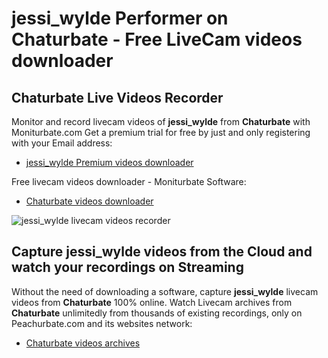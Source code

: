 # jessi_wylde Performer on Chaturbate - Free LiveCam videos downloader

## Chaturbate Live Videos Recorder

Monitor and record livecam videos of **jessi_wylde** from **Chaturbate** with Moniturbate.com
Get a premium trial for free by just and only registering with your Email address:
* [jessi_wylde Premium videos downloader](https://moniturbate.com/request-demo-licence-key.html)

Free livecam videos downloader - Moniturbate Software:
* [Chaturbate videos downloader](https://moniturbate.com/moniturbate-download-software.html)

![jessi_wylde livecam videos recorder](https://peachurnet.com/templates/moniturbate-software.png)


## Capture jessi_wylde videos from the Cloud and watch your recordings on Streaming

Without the need of downloading a software, capture **jessi_wylde** livecam videos from **Chaturbate** 100% online.
Watch Livecam archives from **Chaturbate** unlimitedly from thousands of existing recordings, only on Peachurbate.com and its websites network:
* [Chaturbate videos archives](https://peachurnet.com/)